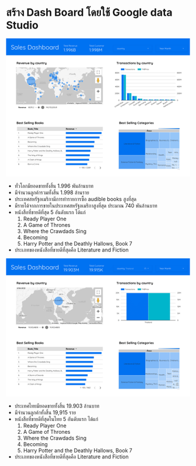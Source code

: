 # สร้าง Dash Board โดยใช้ Google data Studio

![Dashboard-world.png](Dashboard-world.png)

- ทั่วโลกมียอดขายทั้งสิ้น 1.996 พันล้านบาท
- มีจำนวนลูกค้ารวมทั้งสิ้น 1.998 ล้านราย
- ประเทศสหรัฐอเมริกามีการทำรายการซื้อ audible books สูงที่สุด
- มีรายได้จากการขายในประเทศสหรัฐอเมริกาสูงที่สุด ประมาณ 740 พันล้านบาท
- หนังสือที่ขายดีที่สุด 5 อันดับแรก ได้แก่
    1. Ready Player One
    2. A Game of Thrones
    3. Where the Crawdads Sing
    4. Becoming
    5. Harry Potter and the Deathly Hallows, Book 7
- ประเภทของหนังสือที่ขายดีที่สุดคือ Literature and Fiction

![Dashboard-Thai.png](Dashboard-Thai.png)

- ประเทศไทยมียอดขายทั้งสิ้น 19.903 ล้านบาท
- มีจำนวนลูกค้าทั้งสิ้น 19,915 ราย
- หนังสือที่ขายดีที่สุดในไทย 5 อันดับแรก ได้แก่
    1. Ready Player One
    2. A Game of Thrones
    3. Where the Crawdads Sing
    4. Becoming
    5. Harry Potter and the Deathly Hallows, Book 7
- ประเภทของหนังสือที่ขายดีที่สุดคือ Literature and Fiction
